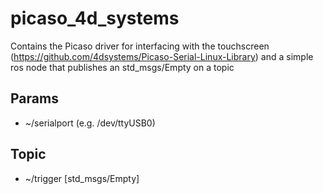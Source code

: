 # picaso_4d_systems
Contains the Picaso driver for interfacing with the touchscreen (https://github.com/4dsystems/Picaso-Serial-Linux-Library) and a simple ros node that publishes an std_msgs/Empty on a topic

## Params
- ~/serialport (e.g. /dev/ttyUSB0)

## Topic
- ~/trigger [std_msgs/Empty]
